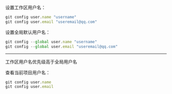 设置工作区用户名：

```ts
git config user.name "username"
git config user.email "useremail@qq.com"
```

设置全局默认用户名：

```ts
git config --global user.name "username"
git config --global user.email "useremail@qq.com"
```

---

工作区用户名优先级高于全局用户名

查看当前项目用户名：

```ts
git config user.name
git config user.email
```
